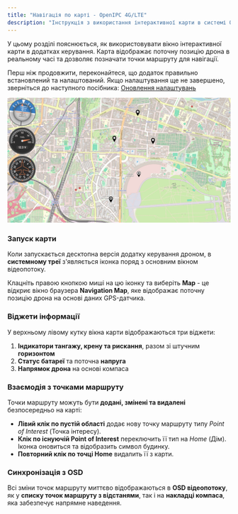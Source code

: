 ```yaml
---
title: "Навігація по карті - OpenIPC 4G/LTE"
description: "Інструкція з використання інтерактивної карти в системі QuadroFleet"
---
```


У цьому розділі пояснюється, як використовувати вікно інтерактивної карти в додатках керування. Карта відображає поточну позицію дрона в реальному часі та дозволяє позначати точки маршруту для навігації.

Перш ніж продовжити, переконайтеся, що додаток правильно встановлений та налаштований. Якщо налаштування ще не завершено, зверніться до наступного посібника: [Оновлення налаштувань](/firmware/update-settings/)

<center><img src="/images/map.jpg" alt="OpenIPC LTE Map" width="2000px"/></center>


<h3>Запуск карти</h3>

Коли запускається десктопна версія додатку керування дроном, в **системному треї** з'являється іконка поряд з основним вікном відеопотоку.

Клацніть правою кнопкою миші на цю іконку та виберіть **Map** - це відкриє вікно браузера **Navigation Map**, яке відображає поточну позицію дрона на основі даних GPS-датчика.

<h3>Віджети інформації</h3>

У верхньому лівому кутку вікна карти відображаються три віджети:

1. **Індикатори тангажу, крену та рискання**, разом зі штучним **горизонтом**
2. **Статус батареї** та поточна **напруга**
3. **Напрямок дрона** на основі компаса

<h3>Взаємодія з точками маршруту</h3>

Точки маршруту можуть бути **додані, змінені та видалені** безпосередньо на карті:

* **Лівий клік по пустій області** додає нову точку маршруту типу *Point of Interest* (Точка інтересу).
* **Клік по існуючій Point of Interest** переключить її тип на *Home* (Дім). Іконка оновиться та відобразить символ будинку.
* **Повторний клік по точці Home** видалить її з карти.

<h3>Синхронізація з OSD</h3>

Всі зміни точок маршруту миттєво відображаються в **OSD відеопотоку**, як у **списку точок маршруту з відстанями**, так і на **накладці компаса**, яка забезпечує напрямне наведення.